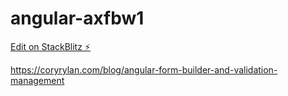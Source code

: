 # angular-axfbw1

[Edit on StackBlitz ⚡️](https://stackblitz.com/edit/angular-axfbw1)

https://coryrylan.com/blog/angular-form-builder-and-validation-management
